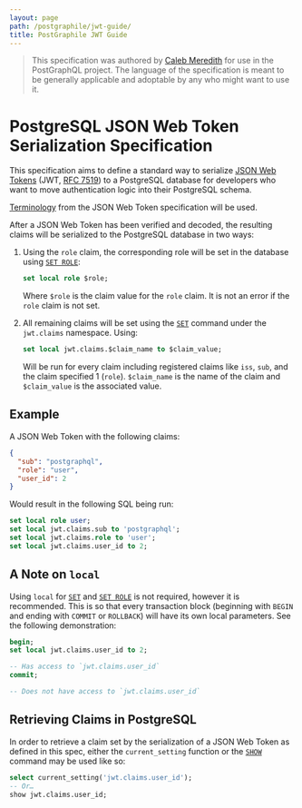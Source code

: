 ```yaml
---
layout: page
path: /postgraphile/jwt-guide/
title: PostGraphile JWT Guide
---
```


> This specification was authored by [Caleb
> Meredith](https://twitter.com/calebmer) for use in the PostGraphQL project.
> The language of the specification is meant to be generally applicable and
> adoptable by any who might want to use it.

# PostgreSQL JSON Web Token Serialization Specification

This specification aims to define a standard way to serialize [JSON Web Tokens][jwt] (JWT, [RFC 7519][rfc7519]) to a PostgreSQL database for developers who want to move authentication logic into their PostgreSQL schema.

[Terminology][jwt-terms] from the JSON Web Token specification will be used.

After a JSON Web Token has been verified and decoded, the resulting claims will be serialized to the PostgreSQL database in two ways:

1.  Using the `role` claim, the corresponding role will be set in the database using [`SET ROLE`][set-role]:

    ```sql
    set local role $role;
    ```

    Where `$role` is the claim value for the `role` claim. It is not an error if the `role` claim is not set.

2.  All remaining claims will be set using the [`SET`][set] command under the `jwt.claims` namespace. Using:

    ```sql
    set local jwt.claims.$claim_name to $claim_value;
    ```

    Will be run for every claim including registered claims like `iss`, `sub`, and the claim specified 1 (`role`). `$claim_name` is the name of the claim and `$claim_value` is the associated value.

## Example

A JSON Web Token with the following claims:

```json
{
  "sub": "postgraphql",
  "role": "user",
  "user_id": 2
}
```

Would result in the following SQL being run:

```sql
set local role user;
set local jwt.claims.sub to 'postgraphql';
set local jwt.claims.role to 'user';
set local jwt.claims.user_id to 2;
```

## A Note on `local`

Using `local` for [`SET`][set] and [`SET ROLE`][set-role] is not required, however it is recommended. This is so that every transaction block (beginning with `BEGIN` and ending with `COMMIT` or `ROLLBACK`) will have its own local parameters. See the following demonstration:

```sql
begin;
set local jwt.claims.user_id to 2;

-- Has access to `jwt.claims.user_id`
commit;

-- Does not have access to `jwt.claims.user_id`
```

## Retrieving Claims in PostgreSQL

In order to retrieve a claim set by the serialization of a JSON Web Token as defined in this spec, either the `current_setting` function or the [`SHOW`][show] command may be used like so:

```sql
select current_setting('jwt.claims.user_id');
-- Or…
show jwt.claims.user_id;
```

[jwt]: https://jwt.io/
[rfc7519]: https://tools.ietf.org/html/rfc7519
[jwt-terms]: https://tools.ietf.org/html/rfc7519#section-2
[set-role]: http://www.postgresql.org/docs/current/static/sql-set-role.html
[set]: http://www.postgresql.org/docs/current/static/sql-set.html
[show]: http://www.postgresql.org/docs/current/static/sql-show.html
